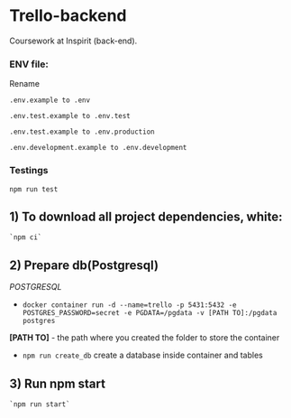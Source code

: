 # Trello-backend
Coursework at Inspirit (back-end).

### ENV file:

Rename 
    
    .env.example to .env
    
    .env.test.example to .env.test

    .env.test.example to .env.production
    
    .env.development.example to .env.development

### Testings

```npm run test```

<!--  
In order to run e2e tests that are written on the frontend, you need to run:

1) we raise the database in a docker container: ```npm run setup_db_testing```
2) we create a database, do the migration and fill the database: ```npm run create_db_testing```
3) run the backend in testing mode: ```npm run test```
4) then go to front-end repository: ```https://github.com/lthonny/Trello-frontend```
-->

## 1) To download all project dependencies, white:
    
    `npm ci`

## 2) Prepare db(Postgresql) 

*POSTGRESQL*

   - `docker container run -d --name=trello -p 5431:5432 -e POSTGRES_PASSWORD=secret -e PGDATA=/pgdata -v [PATH TO]:/pgdata postgres`
 
   **[PATH TO]** - the path where you created the folder to store the container

   - `npm run create_db` create a database inside container and tables

## 3) Run npm start

    `npm run start`
